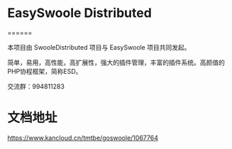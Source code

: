 #  EasySwoole Distributed
======

本项目由 SwooleDistributed 项目与 EasySwoole 项目共同发起。

简单，易用，高性能，高扩展性，强大的插件管理，丰富的插件系统。高颜值的PHP协程框架，简称ESD。

交流群：994811283

# 文档地址
https://www.kancloud.cn/tmtbe/goswoole/1067764
